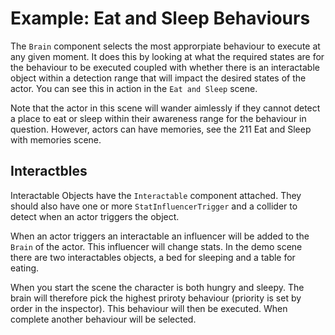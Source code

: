 # Example: Eat and Sleep Behaviours

The `Brain` component selects the most approrpiate behaviour to execute at any given moment. It does this by looking at what the required states are for the behaviour to be executed coupled with whether there is an interactable object within a detection range that will impact the desired states of the actor. You can see this in action in the `Eat and Sleep` scene.

Note that the actor in this scene will wander aimlessly if they cannot detect a place to eat or sleep within their awareness range for the behaviour in question. However, actors can have memories, see the 211 Eat and Sleep with memories scene.

## Interactbles

Interactable Objects have the `Interactable` component attached. They should also have one or more `StatInfluencerTrigger` and a collider to detect when an actor triggers the object.

When an actor triggers an interactable an influencer will be added to the `Brain` of the actor. This influencer will change stats. In the demo scene there are two interactables objects, a bed for sleeping and a table for eating.

When you start the scene the character is both hungry and sleepy. The brain will therefore pick the highest priroty behaviour (priority is set by order in the inspector). This behaviour will then be executed. When complete another behaviour will be selected.